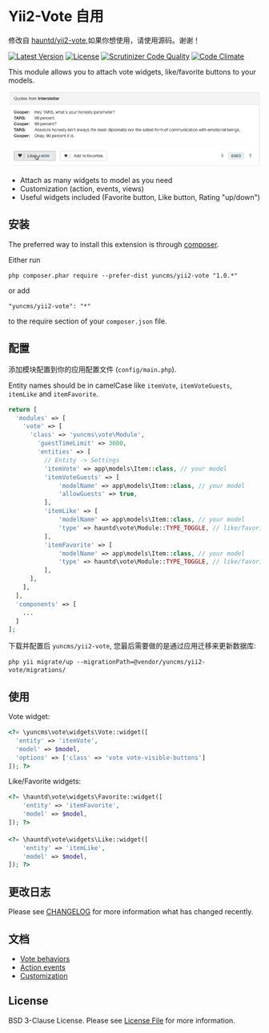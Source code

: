 # Yii2-Vote 自用

修改自 [hauntd/yii2-vote](https://github.com/hauntd/yii2-vote),如果你想使用，请使用源码。谢谢！

[![Latest Version](https://img.shields.io/packagist/v/hauntd/yii2-vote.svg)](https://packagist.org/packages/hauntd/yii2-vote) [![License](https://poser.pugx.org/hauntd/yii2-vote/license.svg)](LICENSE.md) [![Scrutinizer Code Quality](https://scrutinizer-ci.com/g/hauntd/yii2-vote/badges/quality-score.png?b=master)](https://scrutinizer-ci.com/g/hauntd/yii2-vote/?branch=master) [![Code Climate](https://codeclimate.com/github/hauntd/yii2-vote/badges/gpa.svg)](https://codeclimate.com/github/hauntd/yii2-vote)

This module allows you to attach vote widgets, like/favorite buttons to your models.

![Demo](https://raw.githubusercontent.com/hauntd/resources/master/yii2-vote/output.gif)

- Attach as many widgets to model as you need
- Customization (action, events, views)
- Useful widgets included (Favorite button, Like button, Rating "up/down")

## 安装

The preferred way to install this extension is through [composer](http://getcomposer.org/download/).

Either run

```
php composer.phar require --prefer-dist yuncms/yii2-vote "1.0.*"
```

or add

```
"yuncms/yii2-vote": "*"
```

to the require section of your `composer.json` file.

## 配置

添加模块配置到你的应用配置文件 (`config/main.php`).

Entity names should be in camelCase like `itemVote`, `itemVoteGuests`, `itemLike` and `itemFavorite`.

```php
return [
  'modules' => [
    'vote' => [
      'class' => 'yuncms\vote\Module',
        'guestTimeLimit' => 3600,
        'entities' => [
          // Entity -> Settings
          'itemVote' => app\models\Item::class, // your model
          'itemVoteGuests' => [
              'modelName' => app\models\Item::class, // your model
              'allowGuests' => true,
          ],
          'itemLike' => [
              'modelName' => app\models\Item::class, // your model
              'type' => hauntd\vote\Module::TYPE_TOGGLE, // like/favorite button
          ],
          'itemFavorite' => [
              'modelName' => app\models\Item::class, // your model
              'type' => hauntd\vote\Module::TYPE_TOGGLE, // like/favorite button
          ],
      ],
    ],
  ],
  'components' => [
    ...
  ]
];
```

下载并配置后 `yuncms/yii2-vote`, 您最后需要做的是通过应用迁移来更新数据库:

```
php yii migrate/up --migrationPath=@vendor/yuncms/yii2-vote/migrations/
```

## 使用

Vote widget:

```php
<?= \yuncms\vote\widgets\Vote::widget([
  'entity' => 'itemVote',
  'model' => $model,
  'options' => ['class' => 'vote vote-visible-buttons']
]); ?>
```

Like/Favorite widgets:

```php
<?= \hauntd\vote\widgets\Favorite::widget([
    'entity' => 'itemFavorite',
    'model' => $model,
]); ?>

<?= \hauntd\vote\widgets\Like::widget([
    'entity' => 'itemLike',
    'model' => $model,
]); ?>
```

## 更改日志

Please see [CHANGELOG](CHANGELOG.md) for more information what has changed recently.

## 文档

* [Vote behaviors](docs/behaviors.md)
* [Action events](docs/action-events.md)
* [Customization](docs/customization.md)

## License

BSD 3-Clause License. Please see [License File](LICENSE.md) for more information.

[ico-version]: https://img.shields.io/packagist/v/hauntd/yii2-vote.svg?style=flat-square
[ico-downloads]: https://img.shields.io/packagist/dt/hauntd/yii2-vote.svg?style=flat-square
[link-packagist]: https://packagist.org/packages/hauntd/yii2-vote
[link-downloads]: https://packagist.org/packages/hauntd/yii2-vote
[link-author]: https://github.com/hauntd
